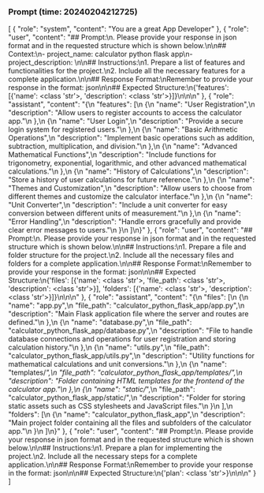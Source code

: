 ### Prompt (time: 20240204212725)

[
    {
        "role": "system",
        "content": "You are a great App Developer"
    },
    {
        "role": "user",
        "content": "## Prompt:\n. Please provide your response in json format and in the requested structure which is shown below.\n\n## Context:\n- project_name: calculator python flask app\n- project_description: \n\n## Instructions:\n1. Prepare a list of features and functionalities for the project.\n2. Include all the necessary features for a complete application.\n\n## Response Format:\nRemember to provide your response in the format: json\n\n## Expected Structure:\n{'features': [{'name': <class 'str'>, 'description': <class 'str'>}]}\n\n\n"
    },
    {
        "role": "assistant",
        "content": "{\n    \"features\": [\n        {\n            \"name\": \"User Registration\",\n            \"description\": \"Allow users to register accounts to access the calculator app.\"\n        },\n        {\n            \"name\": \"User Login\",\n            \"description\": \"Provide a secure login system for registered users.\"\n        },\n        {\n            \"name\": \"Basic Arithmetic Operations\",\n            \"description\": \"Implement basic operations such as addition, subtraction, multiplication, and division.\"\n        },\n        {\n            \"name\": \"Advanced Mathematical Functions\",\n            \"description\": \"Include functions for trigonometry, exponential, logarithmic, and other advanced mathematical calculations.\"\n        },\n        {\n            \"name\": \"History of Calculations\",\n            \"description\": \"Store a history of user calculations for future reference.\"\n        },\n        {\n            \"name\": \"Themes and Customization\",\n            \"description\": \"Allow users to choose from different themes and customize the calculator interface.\"\n        },\n        {\n            \"name\": \"Unit Converter\",\n            \"description\": \"Include a unit converter for easy conversion between different units of measurement.\"\n        },\n        {\n            \"name\": \"Error Handling\",\n            \"description\": \"Handle errors gracefully and provide clear error messages to users.\"\n        }\n    ]\n}"
    },
    {
        "role": "user",
        "content": "## Prompt:\n. Please provide your response in json format and in the requested structure which is shown below.\n\n## Instructions:\n1. Prepare a file and folder structure for the project.\n2. Include all the necessary files and folders for a complete application.\n\n## Response Format:\nRemember to provide your response in the format: json\n\n## Expected Structure:\n{'files': [{'name': <class 'str'>, 'file_path': <class 'str'>, 'description': <class 'str'>}], 'folders': [{'name': <class 'str'>, 'description': <class 'str'>}]}\n\n\n"
    },
    {
        "role": "assistant",
        "content": "{\n    \"files\": [\n        {\n            \"name\": \"app.py\",\n            \"file_path\": \"calculator_python_flask_app/app.py\",\n            \"description\": \"Main Flask application file where the server and routes are defined.\"\n        },\n        {\n            \"name\": \"database.py\",\n            \"file_path\": \"calculator_python_flask_app/database.py\",\n            \"description\": \"File to handle database connections and operations for user registration and storing calculation history.\"\n        },\n        {\n            \"name\": \"utils.py\",\n            \"file_path\": \"calculator_python_flask_app/utils.py\",\n            \"description\": \"Utility functions for mathematical calculations and unit conversions.\"\n        },\n        {\n            \"name\": \"templates/*\",\n            \"file_path\": \"calculator_python_flask_app/templates/\",\n            \"description\": \"Folder containing HTML templates for the frontend of the calculator app.\"\n        },\n        {\n            \"name\": \"static/*\",\n            \"file_path\": \"calculator_python_flask_app/static/\",\n            \"description\": \"Folder for storing static assets such as CSS stylesheets and JavaScript files.\"\n        }\n    ],\n    \"folders\": [\n        {\n            \"name\": \"calculator_python_flask_app\",\n            \"description\": \"Main project folder containing all the files and subfolders of the calculator app.\"\n        }\n    ]\n}"
    },
    {
        "role": "user",
        "content": "## Prompt:\n. Please provide your response in json format and in the requested structure which is shown below.\n\n## Instructions:\n1. Prepare a plan for implementing the project.\n2. Include all the necessary steps for a complete application.\n\n## Response Format:\nRemember to provide your response in the format: json\n\n## Expected Structure:\n{'plan': <class 'str'>}\n\n\n"
    }
]